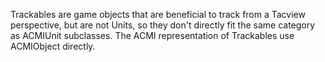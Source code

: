 Trackables are game objects that are beneficial to track from a Tacview perspective, but are not Units, so they don't directly fit the same category as ACMIUnit subclasses. The ACMI representation of Trackables use ACMIObject directly.

